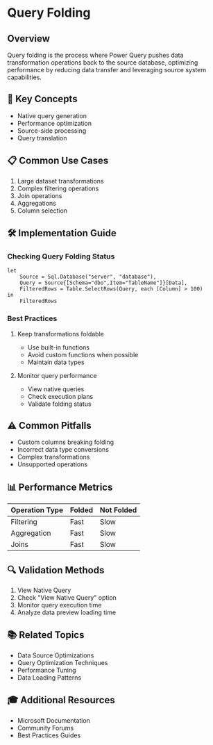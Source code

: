 # Query Folding

## Overview
Query folding is the process where Power Query pushes data transformation operations back to the source database, optimizing performance by reducing data transfer and leveraging source system capabilities.

## 🎯 Key Concepts
- Native query generation
- Performance optimization
- Source-side processing
- Query translation

## 📋 Common Use Cases
1. Large dataset transformations
2. Complex filtering operations
3. Join operations
4. Aggregations
5. Column selection

## 🛠️ Implementation Guide

### Checking Query Folding Status
```powerquery
let
    Source = Sql.Database("server", "database"),
    Query = Source{[Schema="dbo",Item="TableName"]}[Data],
    FilteredRows = Table.SelectRows(Query, each [Column] > 100)
in
    FilteredRows
```

### Best Practices
1. Keep transformations foldable
   - Use built-in functions
   - Avoid custom functions when possible
   - Maintain data types

2. Monitor query performance
   - View native queries
   - Check execution plans
   - Validate folding status

## ⚠️ Common Pitfalls
- Custom columns breaking folding
- Incorrect data type conversions
- Complex transformations
- Unsupported operations

## 📊 Performance Metrics
| Operation Type | Folded | Not Folded |
|---------------|---------|------------|
| Filtering     | Fast    | Slow       |
| Aggregation   | Fast    | Slow       |
| Joins         | Fast    | Slow       |

## 🔍 Validation Methods
1. View Native Query
2. Check "View Native Query" option
3. Monitor query execution time
4. Analyze data preview loading time

## 📚 Related Topics
- Data Source Optimizations
- Query Optimization Techniques
- Performance Tuning
- Data Loading Patterns

## 🎓 Additional Resources
- Microsoft Documentation
- Community Forums
- Best Practices Guides
